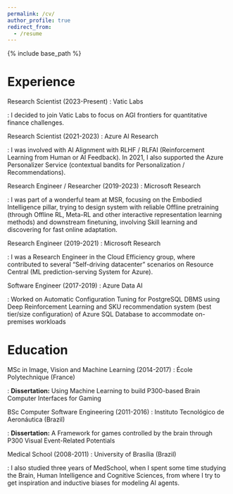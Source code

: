 ```yaml
---
permalink: /cv/
author_profile: true
redirect_from:
  - /resume
---
```


{% include base_path %}

Experience
======
<i class="fas fa-building" aria-hidden="true"></i> Research Scientist (2023-Present)
: Vatic Labs

: I decided to join Vatic Labs to focus on AGI frontiers for quantitative finance challenges.

<i class="fas fa-building" aria-hidden="true"></i> Research Scientist (2021-2023)
: Azure AI Research

: I was involved with AI Alignment with RLHF / RLFAI (Reinforcement Learning from Human or AI Feedback). In 2021, I also supported the Azure Personalizer Service (contextual bandits for Personalization / Recommendations). 


<i class="fas fa-building" aria-hidden="true"></i> Research Engineer / Researcher (2019-2023)
: Microsoft Research

: I was part of a wonderful team at MSR, focusing on the Embodied Intelligence pillar, trying to design system with reliable Offline pretraining (through Offline RL, Meta-RL and other interactive representation learning methods) and downstream finetuning, involving Skill learning and discovering for fast online adaptation.

<i class="fas fa-building" aria-hidden="true"></i> Research Engineer (2019-2021)
: Microsoft Research

: I was a Research Engineer in the Cloud Efficiency group, where contributed to several “Self-driving datacenter” scenarios on Resource Central (ML prediction-serving System for Azure).

<i class="fas fa-building" aria-hidden="true"></i> Software Engineer (2017-2019)
: Azure Data AI

: Worked on Automatic Configuration Tuning for PostgreSQL DBMS using Deep Reinforcement Learning and SKU recommendation system (best tier/size configuration) of Azure SQL Database to accommodate on-premises workloads

Education
======
<i class="fas fa-graduation-cap" aria-hidden="true"></i>  MSc in Image, Vision and Machine Learning (2014-2017)
: École Polytechnique (France)

: **Dissertation:** Using Machine Learning to build P300-based Brain Computer Interfaces for Gaming 

<i class="fas fa-graduation-cap" aria-hidden="true"></i>  BSc Computer Software Engineering (2011-2016)
: Instituto Tecnológico de Aeronáutica (Brazil)

: **Dissertation:** A Framework for games controlled by the brain through P300 Visual Event-Related Potentials

<i class="fas fa-graduation-cap" aria-hidden="true"></i> Medical School (2008-2011)
: University of Brasília (Brazil) 

: I also studied three years of MedSchool, when I spent some time studying the Brain, Human Intelligence and Cognitive Sciences, from where I try to get inspiration and inductive biases for modeling AI agents. 

<!-- Education
======
* B.S. in GitHub, GitHub University, 2012
* M.S. in Jekyll, GitHub University, 2014
* Ph.D in Version Control Theory, GitHub University, 2018 (expected)

Work experience
======
* Summer 2015: Research Assistant
  * Github University
  * Duties included: Tagging issues
  * Supervisor: Professor Git

* Fall 2015: Research Assistant
  * Github University
  * Duties included: Merging pull requests
  * Supervisor: Professor Hub
  
Skills
======
* Skill 1
* Skill 2
  * Sub-skill 2.1
  * Sub-skill 2.2
  * Sub-skill 2.3
* Skill 3

Publications
======
  <ul>{% for post in site.publications %}
    {% include archive-single-cv.html %}
  {% endfor %}</ul>
  
Talks
======
  <ul>{% for post in site.talks %}
    {% include archive-single-talk-cv.html %}
  {% endfor %}</ul>
  
Teaching
======
  <ul>{% for post in site.teaching %}
    {% include archive-single-cv.html %}
  {% endfor %}</ul>
  
Service and leadership
======
* Currently signed in to 43 different slack teams -->
